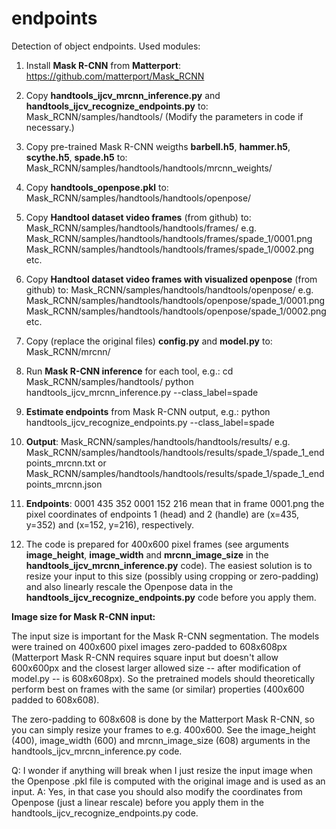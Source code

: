 # endpoints
Detection of object endpoints.
Used modules: 

1. Install **Mask R-CNN** from **Matterport**:
https://github.com/matterport/Mask_RCNN

2. Copy **handtools_ijcv_mrcnn_inference.py** and **handtools_ijcv_recognize_endpoints.py** to:
Mask_RCNN/samples/handtools/
(Modify the parameters in code if necessary.)

3. Copy pre-trained Mask R-CNN weigths **barbell.h5**, **hammer.h5**, **scythe.h5**, **spade.h5** to:
Mask_RCNN/samples/handtools/handtools/mrcnn_weights/

4. Copy **handtools_openpose.pkl** to:
Mask_RCNN/samples/handtools/handtools/openpose/

5. Copy **Handtool dataset video frames** (from github) to:
Mask_RCNN/samples/handtools/handtools/frames/
e.g.
Mask_RCNN/samples/handtools/handtools/frames/spade_1/0001.png
Mask_RCNN/samples/handtools/handtools/frames/spade_1/0002.png
etc.

6. Copy **Handtool dataset video frames with visualized openpose** (from github) to:
Mask_RCNN/samples/handtools/handtools/openpose/
e.g.
Mask_RCNN/samples/handtools/handtools/openpose/spade_1/0001.png
Mask_RCNN/samples/handtools/handtools/openpose/spade_1/0002.png
etc.

7. Copy (replace the original files) **config.py** and **model.py** to:
Mask_RCNN/mrcnn/

8. Run **Mask R-CNN inference** for each tool, e.g.:
cd Mask_RCNN/samples/handtools/
python handtools_ijcv_mrcnn_inference.py --class_label=spade

9. **Estimate endpoints** from Mask R-CNN output, e.g.:
python handtools_ijcv_recognize_endpoints.py --class_label=spade

10. **Output**:
Mask_RCNN/samples/handtools/handtools/results/
e.g.
Mask_RCNN/samples/handtools/handtools/results/spade_1/spade_1_endpoints_mrcnn.txt
or
Mask_RCNN/samples/handtools/handtools/results/spade_1/spade_1_endpoints_mrcnn.json

11. **Endpoints**:
0001    435    352
0001    152    216
mean that in frame 0001.png the pixel coordinates of endpoints 1 (head) and 2 (handle) are (x=435, y=352) and (x=152, y=216), respectively.

12. The code is prepared for 400x600 pixel frames (see arguments **image_height**, **image_width** and **mrcnn_image_size** in the **handtools_ijcv_mrcnn_inference.py** code). The easiest solution is to resize your input to this size (possibly using cropping or zero-padding) and also linearly rescale the Openpose data in the **handtools_ijcv_recognize_endpoints.py** code before you apply them.

**Image size for Mask R-CNN input:**

The input size is important for the Mask R-CNN segmentation. The models were trained on 400x600 pixel images zero-padded to 608x608px (Matterport Mask R-CNN requires square input but doesn't allow 600x600px and the closest larger allowed size -- after modification of model.py -- is 608x608px). So the pretrained models should theoretically perform best on frames with the same (or similar) properties (400x600 padded to 608x608).

The zero-padding to 608x608 is done by the Matterport Mask R-CNN, so you can simply resize your frames to e.g. 400x600. See the image_height (400), image_width (600) and mrcnn_image_size (608) arguments in the handtools_ijcv_mrcnn_inference.py code.

Q: I wonder if anything will break when I just resize the input image when the Openpose .pkl file is computed with the original image and is used as an input.
A: Yes, in that case you should also modify the coordinates from Openpose (just a linear rescale) before you apply them in the handtools_ijcv_recognize_endpoints.py code.
